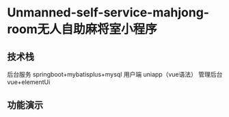 Unmanned-self-service-mahjong-room无人自助麻将室小程序
===

 技术栈
---

后台服务 springboot+mybatisplus+mysql 用户端 uniapp（vue语法） 管理后台 vue+elementUi

功能演示
---


